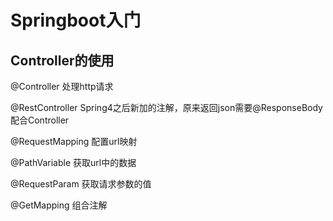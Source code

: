 # Springboot入门

## Controller的使用

@Controller 处理http请求

@RestController Spring4之后新加的注解，原来返回json需要@ResponseBody配合Controller

@RequestMapping 配置url映射

@PathVariable 获取url中的数据

@RequestParam 获取请求参数的值

@GetMapping 组合注解